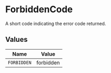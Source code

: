 # ForbiddenCode

A short code indicating the error code returned.


## Values

| Name        | Value       |
| ----------- | ----------- |
| `FORBIDDEN` | forbidden   |